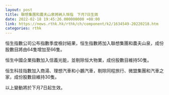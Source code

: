 ```yaml
---
layout: post
title: 聯想集團和農夫山泉將納入恒指　下月7日生效
date: 2022-02-18 19:45:26.000000000 +08:00
link: https://news.rthk.hk/rthk/ch/component/k2/1634549-20220218.htm
categories: rthk
---
```


恒生指數公司公布指數季度檢討結果，恒生指數將加入聯想集團和農夫山泉，成份股數目將由64隻增加至66隻。

恒生中國企業指數加入信義光能，並剔除恒大物業，成份股數目維持50隻。

恒生科技指數加入商湯、理想汽車和小鵬汽車，剔除同程旅行、微盟集團和汽車之家，成份股數目維持30隻。

以上變動將於下月7日起生效。
